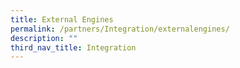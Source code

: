 ```yaml
---
title: External Engines
permalink: /partners/Integration/externalengines/
description: ""
third_nav_title: Integration
---
```

